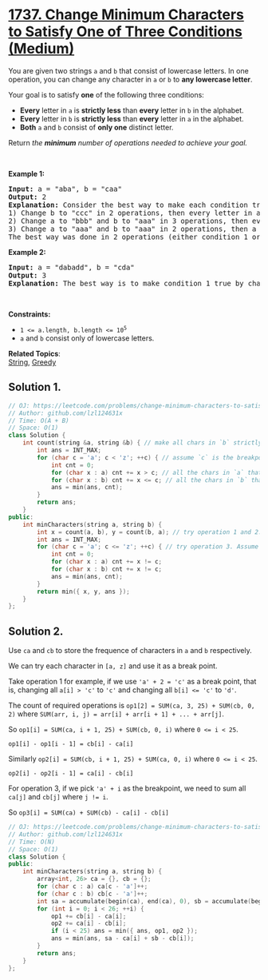 # [1737. Change Minimum Characters to Satisfy One of Three Conditions (Medium)](https://leetcode.com/problems/change-minimum-characters-to-satisfy-one-of-three-conditions/)

<p>You are given two strings <code>a</code> and <code>b</code> that consist of lowercase letters. In one operation, you can change any character in <code>a</code> or <code>b</code> to <strong>any lowercase letter</strong>.</p>

<p>Your goal is to satisfy <strong>one</strong> of the following three conditions:</p>

<ul>
	<li><strong>Every</strong> letter in <code>a</code> is <strong>strictly less</strong> than <strong>every</strong> letter in <code>b</code> in the alphabet.</li>
	<li><strong>Every</strong> letter in <code>b</code> is <strong>strictly less</strong> than <strong>every</strong> letter in <code>a</code> in the alphabet.</li>
	<li><strong>Both</strong> <code>a</code> and <code>b</code> consist of <strong>only one</strong> distinct letter.</li>
</ul>

<p>Return <em>the <strong>minimum</strong> number of operations needed to achieve your goal.</em></p>

<p>&nbsp;</p>
<p><strong>Example 1:</strong></p>

<pre><strong>Input:</strong> a = "aba", b = "caa"
<strong>Output:</strong> 2
<strong>Explanation:</strong> Consider the best way to make each condition true:
1) Change b to "ccc" in 2 operations, then every letter in a is less than every letter in b.
2) Change a to "bbb" and b to "aaa" in 3 operations, then every letter in b is less than every letter in a.
3) Change a to "aaa" and b to "aaa" in 2 operations, then a and b consist of one distinct letter.
The best way was done in 2 operations (either condition 1 or condition 3).
</pre>

<p><strong>Example 2:</strong></p>

<pre><strong>Input:</strong> a = "dabadd", b = "cda"
<strong>Output:</strong> 3
<strong>Explanation:</strong> The best way is to make condition 1 true by changing b to "eee".
</pre>

<p>&nbsp;</p>
<p><strong>Constraints:</strong></p>

<ul>
	<li><code>1 &lt;= a.length, b.length &lt;= 10<sup>5</sup></code></li>
	<li><code>a</code> and <code>b</code> consist only of lowercase letters.</li>
</ul>


**Related Topics**:  
[String](https://leetcode.com/tag/string/), [Greedy](https://leetcode.com/tag/greedy/)

## Solution 1.

```cpp
// OJ: https://leetcode.com/problems/change-minimum-characters-to-satisfy-one-of-three-conditions/
// Author: github.com/lzl124631x
// Time: O(A + B)
// Space: O(1)
class Solution {
    int count(string &a, string &b) { // make all chars in `b` strictly greater than `a`.
        int ans = INT_MAX; 
        for (char c = 'a'; c < 'z'; ++c) { // assume `c` is the breakpoint -- make all chars in `a` <= `c` and all chars in `b` > `c`
            int cnt = 0;
            for (char x : a) cnt += x > c; // all the chars in `a` that `> c` should be changed.
            for (char x : b) cnt += x <= c; // all the chars in `b` that `<= c` should be changed.
            ans = min(ans, cnt);
        }
        return ans;
    }
public:
    int minCharacters(string a, string b) {
        int x = count(a, b), y = count(b, a); // try operation 1 and 2.
        int ans = INT_MAX;
        for (char c = 'a'; c <= 'z'; ++c) { // try operation 3. Assume we change all chars to `c`
            int cnt = 0;
            for (char x : a) cnt += x != c;
            for (char x : b) cnt += x != c;
            ans = min(ans, cnt);
        }
        return min({ x, y, ans });
    }
};
```

## Solution 2.

Use `ca` and `cb` to store the frequence of characters in `a` and `b` respectively.

We can try each character in `[a, z]` and use it as a break point.

Take operation 1 for example, if we use `'a' + 2 = 'c'` as a break point, that is, changing all `a[i] > 'c'` to `'c'` and changing all `b[i] <= 'c'` to `'d'`.

The count of required operations is `op1[2] = SUM(ca, 3, 25) + SUM(cb, 0, 2)` where `SUM(arr, i, j) = arr[i] + arr[i + 1] + ... + arr[j]`.

So `op1[i] = SUM(ca, i + 1, 25) + SUM(cb, 0, i)` where `0 <= i < 25`.

`op1[i] - op1[i - 1] = cb[i] - ca[i]`

Similarly `op2[i] = SUM(cb, i + 1, 25) + SUM(ca, 0, i)` where `0 <= i < 25`.

`op2[i] - op2[i - 1] = ca[i] - cb[i]`

For operation 3, if we pick `'a' + i` as the breakpoint, we need to sum all `ca[j]` and `cb[j]` where `j != i`.

So `op3[i] = SUM(ca) + SUM(cb) - ca[i] - cb[i]`

```cpp
// OJ: https://leetcode.com/problems/change-minimum-characters-to-satisfy-one-of-three-conditions/
// Author: github.com/lzl124631x
// Time: O(N)
// Space: O(1)
class Solution {
public:
    int minCharacters(string a, string b) {
        array<int, 26> ca = {}, cb = {};
        for (char c : a) ca[c - 'a']++;
        for (char c : b) cb[c - 'a']++;
        int sa = accumulate(begin(ca), end(ca), 0), sb = accumulate(begin(cb), end(cb), 0), op1 = sa, op2 = sb, ans = INT_MAX;
        for (int i = 0; i < 26; ++i) {
            op1 += cb[i] - ca[i];
            op2 += ca[i] - cb[i];
            if (i < 25) ans = min({ ans, op1, op2 });
            ans = min(ans, sa - ca[i] + sb - cb[i]);
        }
        return ans;
    }
};
```